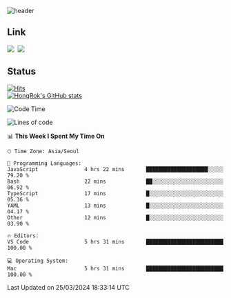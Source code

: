 ![header](https://capsule-render.vercel.app/api?type=waving&color=065ac9&height=300&section=header&text=HongRok%20K.&fontSize=80&animation=fadeIn&fontColor=FFFFFF&fontAlignY=45)

## Link
<a href="https://instagram.com/_hongrok"><img src="https://img.shields.io/badge/Instagram-E4405F?style=for-the-badge&logo=Instagram&logoColor=white"/></a>&nbsp;
<img src="https://img.shields.io/badge/HongRok @hlog2e-5865F2?style=for-the-badge&logo=Discord&logoColor=white"/>&nbsp;

## Status
[![Hits](https://hits.seeyoufarm.com/api/count/incr/badge.svg?url=https%3A%2F%2Fgithub.com%2Fhlog2e&count_bg=%2358CAFB&title_bg=%23555555&icon=&icon_color=%23E7E7E7&title=hits&edge_flat=false)](https://hits.seeyoufarm.com)<br/>
[![HongRok's GitHub stats](https://github-readme-stats.vercel.app/api?username=hlog2e)](https://github.com/anuraghazra/github-readme-stats)
<!--START_SECTION:waka-->
![Code Time](http://img.shields.io/badge/Code%20Time-538%20hrs%2040%20mins-blue)

![Lines of code](https://img.shields.io/badge/From%20Hello%20World%20I%27ve%20Written-491.4%20thousand%20lines%20of%20code-blue)

📊 **This Week I Spent My Time On** 

```text
🕑︎ Time Zone: Asia/Seoul

💬 Programming Languages: 
JavaScript               4 hrs 22 mins       ████████████████████░░░░░   79.20 % 
Bash                     22 mins             ██░░░░░░░░░░░░░░░░░░░░░░░   06.92 % 
TypeScript               17 mins             █░░░░░░░░░░░░░░░░░░░░░░░░   05.36 % 
YAML                     13 mins             █░░░░░░░░░░░░░░░░░░░░░░░░   04.17 % 
Other                    12 mins             █░░░░░░░░░░░░░░░░░░░░░░░░   03.90 % 

🔥 Editors: 
VS Code                  5 hrs 31 mins       █████████████████████████   100.00 % 

💻 Operating System: 
Mac                      5 hrs 31 mins       █████████████████████████   100.00 % 
```


 Last Updated on 25/03/2024 18:33:14 UTC
<!--END_SECTION:waka-->
